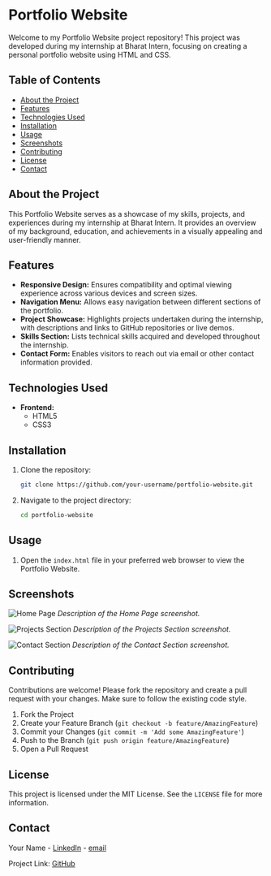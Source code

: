 # Portfolio Website

Welcome to my Portfolio Website project repository! This project was developed during my internship at Bharat Intern, focusing on creating a personal portfolio website using HTML and CSS.

## Table of Contents

- [About the Project](#about-the-project)
- [Features](#features)
- [Technologies Used](#technologies-used)
- [Installation](#installation)
- [Usage](#usage)
- [Screenshots](#screenshots)
- [Contributing](#contributing)
- [License](#license)
- [Contact](#contact)

## About the Project

This Portfolio Website serves as a showcase of my skills, projects, and experiences during my internship at Bharat Intern. It provides an overview of my background, education, and achievements in a visually appealing and user-friendly manner.

## Features

- **Responsive Design:** Ensures compatibility and optimal viewing experience across various devices and screen sizes.
- **Navigation Menu:** Allows easy navigation between different sections of the portfolio.
- **Project Showcase:** Highlights projects undertaken during the internship, with descriptions and links to GitHub repositories or live demos.
- **Skills Section:** Lists technical skills acquired and developed throughout the internship.
- **Contact Form:** Enables visitors to reach out via email or other contact information provided.

## Technologies Used

- **Frontend:**
  - HTML5
  - CSS3

## Installation

1. Clone the repository:
   ```sh
   git clone https://github.com/your-username/portfolio-website.git
   ```
2. Navigate to the project directory:
   ```sh
   cd portfolio-website
   ```

## Usage

1. Open the `index.html` file in your preferred web browser to view the Portfolio Website.

## Screenshots

![Home Page](screenshots/home.png)
*Description of the Home Page screenshot.*

![Projects Section](screenshots/projects.png)
*Description of the Projects Section screenshot.*

![Contact Section](screenshots/contact.png)
*Description of the Contact Section screenshot.*

## Contributing

Contributions are welcome! Please fork the repository and create a pull request with your changes. Make sure to follow the existing code style.

1. Fork the Project
2. Create your Feature Branch (`git checkout -b feature/AmazingFeature`)
3. Commit your Changes (`git commit -m 'Add some AmazingFeature'`)
4. Push to the Branch (`git push origin feature/AmazingFeature`)
5. Open a Pull Request

## License

This project is licensed under the MIT License. See the `LICENSE` file for more information.

## Contact

Your Name - [LinkedIn](https://www.linkedin.com/in/ayush-nema-jec) - [email](mailto:ayushnema2468@gmail.com)

Project Link: [GitHub](https://github.com/Ayushnema704/Portfolio-Website)
